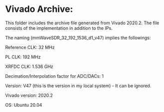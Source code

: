 # Vivado Archive:
This folder includes the archive file generated from Vivado 2020.2. The file consists of the implementation in addition to the IPs.

The naming (mmWaveSDR_32_192_1536_d1_v47) implies the followings:

Reference CLK: 32 MHz

PL CLK: 192 MHz

XRFDC CLK: 1.536 GHz

Decimation/Interpolation factor for ADC/DACs: 1

Version: V47 (this is the version in my local system) - It can be ignored.

Vivado version: 2020.2

OS: Ubuntu 20.04
